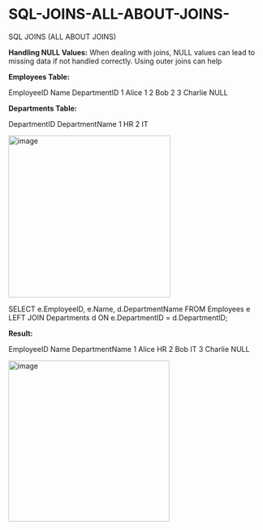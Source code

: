# SQL-JOINS-ALL-ABOUT-JOINS-
SQL JOINS (ALL ABOUT JOINS)

**Handling NULL Values:** When dealing with joins, NULL values can lead to missing data if not handled correctly. Using outer joins can help

**Employees Table:**

EmployeeID	Name	DepartmentID
1			Alice	1
2			Bob		2
3			Charlie	NULL

**Departments Table:**

DepartmentID	DepartmentName
1				HR
2				IT

<img width="319" alt="image" src="https://github.com/user-attachments/assets/79774fe7-e467-4f2a-a50c-fbeb4aae6b6e">


SELECT e.EmployeeID, e.Name, d.DepartmentName
FROM Employees e
LEFT JOIN Departments d ON e.DepartmentID = d.DepartmentID;

**Result:**

EmployeeID	Name	DepartmentName
1			Alice	HR
2			Bob		IT
3			Charlie	NULL

<img width="317" alt="image" src="https://github.com/user-attachments/assets/81c70836-61bd-44f1-ba94-df5dddfb7fe2">



